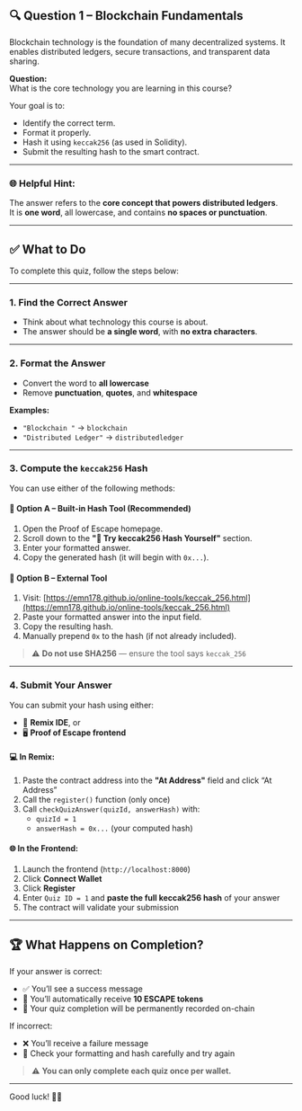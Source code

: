 ## 🔍 Question 1 – Blockchain Fundamentals

Blockchain technology is the foundation of many decentralized systems. It enables distributed ledgers, secure transactions, and transparent data sharing.

**Question:**  
What is the core technology you are learning in this course?

Your goal is to:

- Identify the correct term.
- Format it properly.
- Hash it using `keccak256` (as used in Solidity).
- Submit the resulting hash to the smart contract.

---

### 🌐 Helpful Hint:

The answer refers to the **core concept that powers distributed ledgers**.  
It is **one word**, all lowercase, and contains **no spaces or punctuation**.

---

## ✅ What to Do

To complete this quiz, follow the steps below:

---

### 1. Find the Correct Answer

- Think about what technology this course is about.
- The answer should be **a single word**, with **no extra characters**.

---

### 2. Format the Answer

- Convert the word to **all lowercase**
- Remove **punctuation**, **quotes**, and **whitespace**

**Examples:**

- `"Blockchain "` → `blockchain`
- `"Distributed Ledger"` → `distributedledger`

---

### 3. Compute the `keccak256` Hash

You can use either of the following methods:

#### 🧪 Option A – Built-in Hash Tool (Recommended)

1. Open the Proof of Escape homepage.
2. Scroll down to the **"🧪 Try keccak256 Hash Yourself"** section.
3. Enter your formatted answer.
4. Copy the generated hash (it will begin with `0x...`).

#### 🔗 Option B – External Tool

1. Visit: [https://emn178.github.io/online-tools/keccak_256.html](https://emn178.github.io/online-tools/keccak_256.html)
2. Paste your formatted answer into the input field.
3. Copy the resulting hash.
4. Manually prepend `0x` to the hash (if not already included).

> ⚠️ **Do not use SHA256** — ensure the tool says `keccak_256`

---

### 4. Submit Your Answer

You can submit your hash using either:

- 🧪 **Remix IDE**, or  
- 🖥️ **Proof of Escape frontend**

#### 💻 In Remix:

1. Paste the contract address into the **"At Address"** field and click “At Address”
2. Call the `register()` function (only once)
3. Call `checkQuizAnswer(quizId, answerHash)` with:
   - `quizId = 1`
   - `answerHash = 0x...` (your computed hash)

#### 🌐 In the Frontend:

1. Launch the frontend (`http://localhost:8000`)
2. Click **Connect Wallet**
3. Click **Register**
4. Enter `Quiz ID = 1` and **paste the full keccak256 hash** of your answer
5. The contract will validate your submission

---

## 🏆 What Happens on Completion?

If your answer is correct:

- ✅ You’ll see a success message
- 🎁 You’ll automatically receive **10 ESCAPE tokens**
- 📌 Your quiz completion will be permanently recorded on-chain

If incorrect:

- ❌ You’ll receive a failure message
- 🔁 Check your formatting and hash carefully and try again

> ⚠️ **You can only complete each quiz once per wallet.**

---

Good luck! 🧠🔐